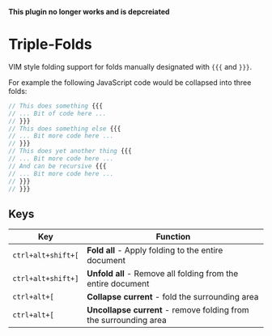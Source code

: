 **This plugin no longer works and is depcreiated**


Triple-Folds
============
VIM style folding support for folds manually designated with `{{{` and `}}}`.

For example the following JavaScript code would be collapsed into three folds:

```javascript
// This does something {{{
// ... Bit of code here ...
// }}}
// This does something else {{{
// ... Bit more code here ...
// }}}
// This does yet another thing {{{
// ... Bit more code here ...
// And can be recursive {{{
// ... Bit more code here ...
// }}}
// }}}
```


Keys
----

| Key                | Function                                                          |
|--------------------|-------------------------------------------------------------------|
| `ctrl+alt+shift+[` | **Fold all** - Apply folding to the entire document               |
| `ctrl+alt+shift+]` | **Unfold all** - Remove all folding from the entire document      |
| `ctrl+alt+[`       | **Collapse current** - fold the surrounding area                  |
| `ctrl+alt+[`       | **Uncollapse current** - remove folding from the surrounding area |
